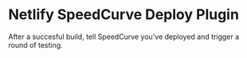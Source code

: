 # Netlify SpeedCurve Deploy Plugin

After a succesful build, tell SpeedCurve you've deployed and trigger a round of testing.